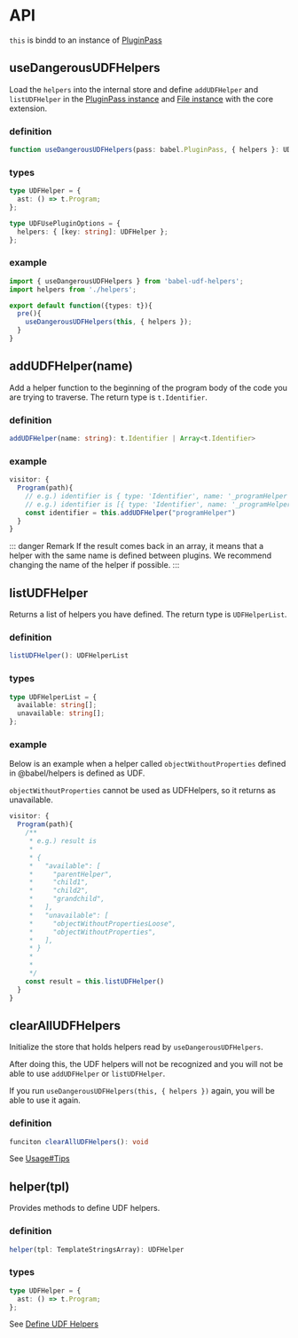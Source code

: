 # API

`this` is bindd to an instance of [PluginPass](https://github.com/babel/babel/blob/c664fbdd07d0a510d5bcb42b4d1776e9354696ad/packages/babel-core/src/transformation/plugin-pass.js#L6)

## useDangerousUDFHelpers

Load the `helpers` into the internal store and define `addUDFHelper` and `listUDFHelper` in the [PluginPass instance](https://github.com/babel/babel/blob/c664fbdd07d0a510d5bcb42b4d1776e9354696ad/packages/babel-core/src/transformation/plugin-pass.js#L6) and [File instance](https://github.com/babel/babel/blob/c664fbdd07d0a510d5bcb42b4d1776e9354696ad/packages/babel-core/src/transformation/file/file.js#L34) with the core extension.

### definition

```ts
function useDangerousUDFHelpers(pass: babel.PluginPass, { helpers }: UDFUsePluginOptions): void
```

### types

```ts
type UDFHelper = {
  ast: () => t.Program;
};

type UDFUsePluginOptions = {
  helpers: { [key: string]: UDFHelper };
};
```

### example

```ts
import { useDangerousUDFHelpers } from 'babel-udf-helpers';
import helpers from './helpers';

export default function({types: t}){
  pre(){
    useDangerousUDFHelpers(this, { helpers });
  }
}
```

## addUDFHelper(name)

Add a helper function to the beginning of the program body of the code you are trying to traverse.
The return type is `t.Identifier`.

### definition

```ts
addUDFHelper(name: string): t.Identifier | Array<t.Identifier>
```

### example

```ts
visitor: {
  Program(path){
    // e.g.) identifier is { type: 'Identifier', name: '_programHelper' }
    // e.g.) identifier is [{ type: 'Identifier', name: '_programHelper' }, { type: 'Identifier', name: '_programHelper2' }]
    const identifier = this.addUDFHelper("programHelper")
  }
}
```

::: danger Remark
If the result comes back in an array, it means that a helper with the same name is defined between plugins.
We recommend changing the name of the helper if possible.
:::

## listUDFHelper

Returns a list of helpers you have defined.
The return type is `UDFHelperList`.

### definition

```ts
listUDFHelper(): UDFHelperList
```

### types

```ts
type UDFHelperList = {
  available: string[];
  unavailable: string[];
};
```

### example

Below is an example when a helper called `objectWithoutProperties` defined in @babel/helpers is defined as UDF.

`objectWithoutProperties` cannot be used as UDFHelpers, so it returns as unavailable.

```ts
visitor: {
  Program(path){
    /**
     * e.g.) result is
     * 
     * {
     *   "available": [
     *     "parentHelper",
     *     "child1",
     *     "child2",
     *     "grandchild",
     *   ],
     *   "unavailable": [
     *     "objectWithoutPropertiesLoose",
     *     "objectWithoutProperties",
     *   ],
     * }
     * 
     * 
     */
    const result = this.listUDFHelper()
  }
}
```

## clearAllUDFHelpers

Initialize the store that holds helpers read by `useDangerousUDFHelpers`.

After doing this, the UDF helpers will not be recognized and you will not be able to use `addUDFHelper` or `listUDFHelper`.

If you run `useDangerousUDFHelpers(this, { helpers })` again, you will be able to use it again.

### definition

```ts
funciton clearAllUDFHelpers(): void
```

See [Usage#Tips](../usage/#tips)

## helper(tpl)

Provides methods to define UDF helpers.

### definition

```ts
helper(tpl: TemplateStringsArray): UDFHelper
```

### types

```ts
type UDFHelper = {
  ast: () => t.Program;
};
```

See [Define UDF Helpers](../define-udf-helpers/)
